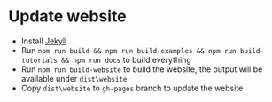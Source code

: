 
Update website
==============
- Install [Jekyll](https://jekyllrb.com/docs/installation/)
- Run ```npm run build && npm run build-examples && npm run build-tutorials && npm run docs``` to build everything
- Run ```npm run build-website``` to build the website, the output will be available under ```dist\website```
- Copy ```dist\website``` to ```gh-pages``` branch to update the website